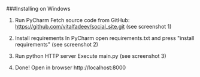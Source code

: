 ###Installing on Windows
1. Run PyCharm
Fetch source code from GitHub: https://github.com/vitalfadeev/social_site.git
(see screenshot 1)

2. Install requirements
In PyCharm open requirements.txt and press "install requirements"
(see screenshot 2)

3. Run python HTTP server
Execute main.py
(see screenshot 3)

4. Done!
Open in browser http://localhost:8000
